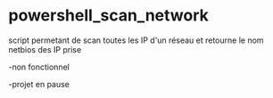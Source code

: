 # powershell_scan_network
script permetant de scan toutes les IP d'un réseau et retourne le nom netbios des IP prise

-non fonctionnel

-projet en pause
